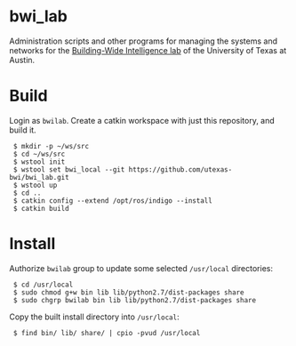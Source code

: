 bwi_lab
=======

Administration scripts and other programs for managing the systems and
networks for the
[Building-Wide Intelligence lab](http://www.cs.utexas.edu/~larg/bwi_web/)
of the University of Texas at Austin.

Build
=====

Login as ``bwilab``. Create a catkin workspace with just this
repository, and build it.

```
 $ mkdir -p ~/ws/src
 $ cd ~/ws/src
 $ wstool init
 $ wstool set bwi_local --git https://github.com/utexas-bwi/bwi_lab.git
 $ wstool up
 $ cd ..
 $ catkin config --extend /opt/ros/indigo --install
 $ catkin build
```

Install
=======

Authorize ``bwilab`` group to update some selected ``/usr/local``
directories:

```
 $ cd /usr/local
 $ sudo chmod g+w bin lib lib/python2.7/dist-packages share
 $ sudo chgrp bwilab bin lib lib/python2.7/dist-packages share
```

Copy the built install directory into ``/usr/local``:

```
 $ find bin/ lib/ share/ | cpio -pvud /usr/local
```
